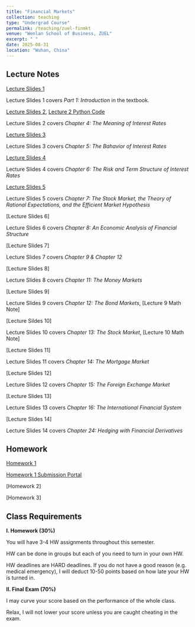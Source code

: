 ```yaml
---
title: "Financial Markets"
collection: teaching
type: "Undergrad Course"
permalink: /teaching/zuel-finmkt
venue: "Wenlan School of Business, ZUEL"
excerpt: " "
date: 2025-08-31
location: "Wuhan, China"
---
```


## Lecture Notes

[Lecture Slides 1](https://github.com/Anonymous-Y/my_website/blob/db2a13b08f7d3887af61be4e03297c7b34d9d72f/files/ZUEL/financial_markets/FinancialMarket_1.pdf)

Lecture Slides 1 covers *Part 1: Introduction* in the textbook.

[Lecture Slides 2](https://github.com/Anonymous-Y/my_website/blob/221633d5ff33cef2b15d6ccc8d3f79da48456ee2/files/ZUEL/financial_markets/FinancialMarket_2.pdf), [Lecture 2 Python Code](https://github.com/Anonymous-Y/my_website/blob/afff3ad2c4343f9fead90657ce887ba05381c81f/files/ZUEL/financial_markets/numpy_financial_fun.py)

Lecture Slides 2 covers *Chapter 4: The Meaning of Interest Rates*

[Lecture Slides 3](https://github.com/Anonymous-Y/my_website/blob/45455a491a4578340ae296dcc568c745fcfb5b71/files/ZUEL/financial_markets/FinancialMarket_3.pdf)

Lecture Slides 3 covers *Chapter 5: The Bahavior of Interest Rates*

[Lecture Slides 4](https://github.com/Anonymous-Y/my_website/blob/45455a491a4578340ae296dcc568c745fcfb5b71/files/ZUEL/financial_markets/FinancialMarket_4.pdf)

Lecture Slides 4 covers *Chapter 6: The Risk and Term Structure of Interest Rates*

[Lecture Slides 5](https://github.com/Anonymous-Y/my_website/blob/f789a534038fed3168a54855bc7eb82ca9b22817/files/ZUEL/financial_markets/FinancialMarket_5.pdf)

Lecture Slides 5 covers *Chapter 7: The Stock Market, the Theory of Rational Expectations, and the Efficient Market Hypothesis*

[Lecture Slides 6]

Lecture Slides 6 covers *Chapter 8: An Economic Analysis of Financial Structure*

[Lecture Slides 7]

Lecture Slides 7 covers *Chapter 9 & Chapter 12*

[Lecture Slides 8]

Lecture Slides 8 covers *Chapter 11: The Money Markets*

[Lecture Slides 9]

Lecture Slides 9 covers *Chapter 12: The Bond Markets*, [Lecture 9 Math Note]

[Lecture Sildes 10]

Lecture Slides 10 covers *Chapter 13: The Stock Market*, [Lecture 10 Math Note]

[Lecture Slides 11]

Lecture Slides 11 covers *Chapter 14: The Mortgage Market*

[Lecture Slides 12]

Lecture Slides 12 covers *Chapter 15: The Foreign Exchange Market*

[Lecture Slides 13]

Lecture Slides 13 covers *Chapter 16: The International Financial System*

[Lecture Slides 14]

Lecture Slides 14 covers *Chapter 24: Hedging with Financial Derivatives*


## Homework

[Homework 1](https://github.com/Anonymous-Y/my_website/blob/45455a491a4578340ae296dcc568c745fcfb5b71/files/ZUEL/financial_markets/Financial%20Markets%20Homework%201.pdf)

[Homework 1 Submission Portal](https://docs.qq.com/form/page/DU3V0U0N3RFRTSFZ4)

[Homework 2]

<!---[Homework 2 Submission Portal](https://docs.qq.com/form/page/DU1hEV3lwZENCZ05h)--->

[Homework 3]

<!---[Homework 3 Submission Portal](https://docs.qq.com/form/page/DU0RLU1NJTG9SbGxJ)--->


## Class Requirements

**I. Homework (30%)**

You will have 3-4 HW assignments throughout this semester.

HW can be done in groups but each of you need to turn in your own HW.

HW deadlines are HARD deadlines. If you do not have a good reason (e.g. medical emergency), I will deduct 10-50 points based on how late your HW is turned in.

**II. Final Exam (70%)**

I may curve your score based on the performance of the whole class. 

Relax, I will not lower your score unless you are caught cheating in the exam. 

